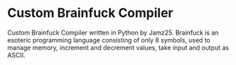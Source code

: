 # Custom Brainfuck Compiler

Custom Brainfuck Compiler written in Python by Jamz25.
Brainfuck is an esoteric programming language consisting of only 8 symbols, used to manage memory, increment and decrement values, take input and output as ASCII.
